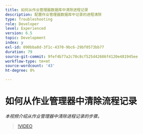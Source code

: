 ```yaml
---
title: 如何从作业管理器数据库中清除进程记录
description: 配置作业管理器数据库中记录的进程清除
type: Troubleshooting
role: Developer
level: Experienced
version: 6.5
topic: Development
index: y
exl-id: 090bba8d-3f1c-4370-9bc6-29bf0573bb77
duration: 79
source-git-commit: 9fef4b77a2c70c8cf525d42686f4120e481945ee
workflow-type: tm+mt
source-wordcount: '43'
ht-degree: 0%

---
```


# 如何从作业管理器中清除流程记录

*本视频介绍从作业管理器中清除进程记录的步骤。*

>[!VIDEO](https://video.tv.adobe.com/v/335577?quality=12&learn=on)
